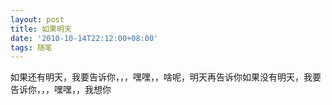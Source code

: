```yaml
---
layout: post
title: 如果明天
date: '2010-10-14T22:12:00+08:00'
tags: 随笔
---
```


如果还有明天，我要告诉你，，，嘿嘿，，啥呢，明天再告诉你如果没有明天，我要告诉你，，，嘿嘿，，我想你
